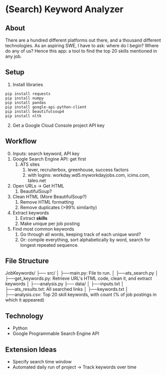 # (Search) Keyword Analyzer

## About
There are a hundred different platforms out there, and a thousand different technologies. As an aspiring SWE, I have to ask: where do I begin? Where do any of us? Hence this app: a tool to find the top 20 skills mentioned in any job. 

## Setup
1. Install libraries
```
pip install requests
pip install numpy
pip install pandas
pip install google-api-python-client
pip install beautifulsoup4
pip install nltk
```
2. Get a Google Cloud Console project API key 

## Workflow
0. Inputs: search keyword, API key
1. Google Search Engine API: get first 
    1. ATS sites
        1. lever, recruiterbox, greenhouse, success factors
        2. with logins: workday.wd5.myworkdayjobs.com, icims.com, taleo.net
2. Open URLs -> Get HTML
    1. BeautifulSoup?
3. Clean HTML (More BeautifulSoup?)
    1. Remove HTML formatting
    2. Remove duplicates (>99% similarity)
4. Extract keywords
    1. Extract **skills**
    2. Make unique per job posting
5. Find most common keywords
    1. Go through all words, keeping track of each unique word?
    2. Or: compile everything, sort alphabetically by word, search for longest repeated sequence.

## File Structure
JobKeywords/
├── src/
│   ├──main.py: File to run.
│   ├──ats_search.py
│   ├──get_keywords.py: Retrieve URL's HTML code, clean it, and extract keywords
│   ├──analysis.py
├── data/
│   ├──inputs.txt
│   ├──ats_results.txt: All searched links
│   ├──keywords.txt
│   ├──analysis.csv: Top 20 skill keywords, with count (% of job postings in which it appeared)


## Technology
- Python
- Google Programmable Search Engine API

## Extension Ideas
- Specify search time window
- Automated daily run of project -> Track keywords over time